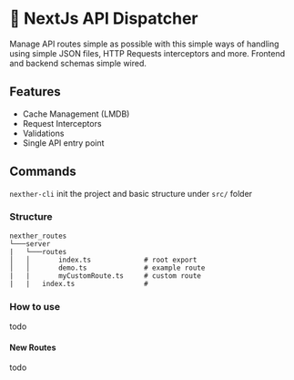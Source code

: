 # 🚀 NextJs API Dispatcher

Manage API routes simple as possible with this simple ways of handling using simple JSON files, HTTP Requests interceptors and more. Frontend and backend schemas simple wired.

## Features

- Cache Management (LMDB)
- Request Interceptors
- Validations
- Single API entry point

## Commands

```nexther-cli``` init the project and basic structure under ```src/``` folder

### Structure

``` dir
nexther_routes
└───server
|   └───routes
│   │       index.ts             # root export
│   │       demo.ts              # example route
|   |       myCustomRoute.ts     # custom route
|   |   index.ts                 # 
```

### How to use

todo

#### New Routes

todo
